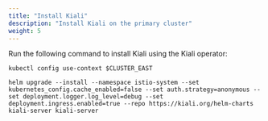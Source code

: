 ```yaml
---
title: "Install Kiali"
description: "Install Kiali on the primary cluster"
weight: 5
---
```


Run the following command to install Kiali using the Kiali operator:

```
kubectl config use-context $CLUSTER_EAST

helm upgrade --install --namespace istio-system --set kubernetes_config.cache_enabled=false --set auth.strategy=anonymous --set deployment.logger.log_level=debug --set deployment.ingress.enabled=true --repo https://kiali.org/helm-charts kiali-server kiali-server 
```